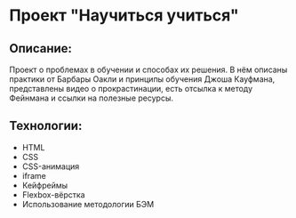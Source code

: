 # Проект "Научиться учиться"

## Описание:
Проект о проблемах в обучении и способах их решения. В нём описаны практики от Барбары Оакли и принципы обучения Джоша Кауфмана, представлены видео о прокрастинации, есть отсылка к методу Фейнмана и ссылки на полезные ресурсы.

## Технологии:
* HTML
* CSS
* CSS-анимация
* iframe
* Кейфреймы
* Flexbox-вёрстка
* Использование методологии БЭМ
